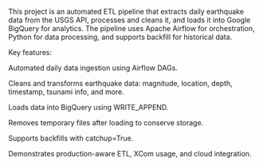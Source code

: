 This project is an automated ETL pipeline that extracts daily earthquake data from the USGS API, processes and cleans it, and loads it into Google BigQuery for analytics. The pipeline uses Apache Airflow for orchestration, Python for data processing, and supports backfill for historical data.

Key features:

Automated daily data ingestion using Airflow DAGs.

Cleans and transforms earthquake data: magnitude, location, depth, timestamp, tsunami info, and more.

Loads data into BigQuery using WRITE_APPEND.

Removes temporary files after loading to conserve storage.

Supports backfills with catchup=True.

Demonstrates production-aware ETL, XCom usage, and cloud integration.
